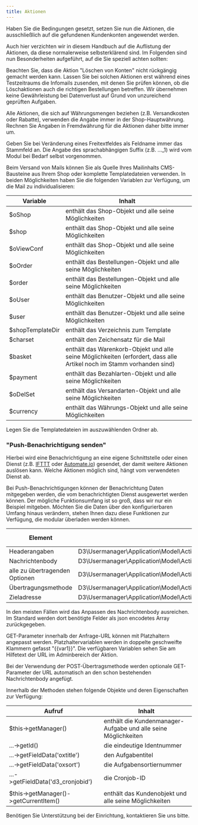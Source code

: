 ```yaml
---
title: Aktionen
---
```


Haben Sie die Bedingungen gesetzt, setzen Sie nun die Aktionen, die ausschließlich auf die gefundenen Kundenkonten angewendet werden.

Auch hier verzichten wir in diesem Handbuch auf die Auflistung der Aktionen, da diese normalerweise selbsterklärend sind. Im Folgenden sind nun Besonderheiten aufgeführt, auf die Sie speziell achten sollten:

Beachten Sie, dass die Aktion "Löschen von Konten" nicht rückgängig gemacht werden kann. Lassen Sie bei solchen Aktionen erst während eines Testzeitraums die Infomails zusenden, mit denen Sie prüfen können, ob die Löschaktionen auch die richtigen Bestellungen betreffen. Wir übernehmen keine Gewährleistung bei Datenverlust auf Grund von unzureichend geprüften Aufgaben.

Alle Aktionen, die sich auf Währungsmengen beziehen (z.B. Versandkosten oder Rabatte), verwenden die Angabe immer in der Shop-Hauptwährung. Rechnen Sie Angaben in Fremdwährung für die Aktionen daher bitte immer um.

Geben Sie bei Veränderung eines Freitextfeldes als Feldname immer das Stammfeld an. Die Angabe des sprachabhängigen Suffix (z.B. ..._1) wird vom Modul bei Bedarf selbst
vorgenommen.

Beim Versand von Mails können Sie als Quelle Ihres Mailinhalts CMS-Bausteine aus Ihrem Shop oder komplette Templatedateien verwenden. In beiden Möglichkeiten haben Sie die folgenden Variablen zur Verfügung, um die Mail zu individualisieren:

| Variable			| Inhalt  																												|
|-------------------|-----------------------------------------------------------------------------------------------------------------------|
| $oShop  			| enthält das Shop-Objekt und alle seine Möglichkeiten  																|
| $shop  			| enthält das Shop-Objekt und alle seine Möglichkeiten  																|
| $oViewConf		| enthält das Shop-Objekt und alle seine Möglichkeiten  																|
| $oOrder			| enthält das Bestellungen-Objekt und alle seine Möglichkeiten  														|
| $order			| enthält das Bestellungen-Objekt und alle seine Möglichkeiten  														|
| $oUser			| enthält das Benutzer-Objekt und alle seine Möglichkeiten  															|
| $user				| enthält das Benutzer-Objekt und alle seine Möglichkeiten  															|
| $shopTemplateDir 	| enthält das Verzeichnis zum Template  																				|
| $charset			| enthält den Zeichensatz für die Mail  																				|
| $basket			| enthält das Warenkorb-Objekt und alle seine Möglichkeiten (erfordert, dass alle Artikel noch im Stamm vorhanden sind)	|
| $payment			| enthält das Bezahlarten-Objekt und alle seine Möglichkeiten 															|
| $oDelSet			| enthält das Versandarten-Objekt und alle seine Möglichkeiten															|
| $currency			| enthält das Währungs-Objekt und alle seine Möglichkeiten																|

Legen Sie die Templatedateien im auszuwählenden Ordner ab.

### "Push-Benachrichtigung senden"
Hierbei wird eine Benachrichtigung an eine eigene Schnittstelle oder einen Dienst (z.B. [IFTTT](https://ifttt.com/) oder [Automate.io](https://automate.io/)) gesendet, der damit weitere Aktionen auslösen kann. Welche Aktionen möglich sind, hängt vom verwendeten Dienst ab.

Bei Push-Benachrichtigungen können der Benachrichtung Daten mitgegeben werden, die vom benachrichtigten Dienst ausgewertet werden können. Der mögliche Funktionsumfang ist so groß, dass wir nur ein Beispiel mitgeben. Möchten Sie die Daten über den konfigurierbaren Umfang hinaus verändern, stehen Ihnen dazu diese Funktionen zur Verfügung, die modular überladen werden können.

| Element                        | Klasse                                                                               | Methode             | Parameter | erwarteter Rückgabetyp |
|--------------------------------|--------------------------------------------------------------------------------------|---------------------|-----------|------------------------|
| Headerangaben                  | D3\Usermanager\Application\Model\Actions\d3usermanager_action_sendpushnotification   | getHeaders          | keine     | Array                  |
| Nachrichtenbody                | D3\Usermanager\Application\Model\Actions\d3usermanager_action_sendpushnotification   | getSubmittedBody    | keine     | String                 |
| alle zu übertragenden Optionen | D3\Usermanager\Application\Model\Actions\d3usermanager_action_sendpushnotification   | getSubmittedOptions | keine     | Array                  |
| Übertragungsmethode            | D3\Usermanager\Application\Model\Actions\d3usermanager_action_sendpushnotification   | getRequestMethod    | keine     | String                 |
| Zieladresse                    | D3\Usermanager\Application\Model\Actions\d3usermanager_action_sendpushnotification   | getRequestUrl       | keine     | String                 |

In den meisten Fällen wird das Anpassen des Nachrichtenbody ausreichen. Im Standard werden dort benötigte Felder als json encodetes Array zurückgegeben.

GET-Parameter innerhalb der Anfrage-URL können mit Platzhaltern angepasst werden. Platzhaltervariablen werden in doppelte geschweifte Klammern gefasst "{{var1}}". Die verfügbaren Variablen sehen Sie am Hilfetext der URL im Adminbereich der Aktion.

Bei der Verwendung der POST-Übertragsmethode werden optionale GET-Parameter der URL automatisch an den schon bestehenden Nachrichtenbody angefügt.

Innerhalb der Methoden stehen folgende Objekte und deren Eigenschaften zur Verfügung:

| Aufruf                                                | Inhalt                                                                |
|-------------------------------------------------------|-----------------------------------------------------------------------|
| $this->getManager()                                   | enthält die Kundenmanager-Aufgabe und alle seine Möglichkeiten        |
| ...->getId()                                          | die eindeutige Identnummer                                            |
| ...->getFieldData('oxtitle')                          | den Aufgabentitel                                                     |
| ...->getFieldData('oxsort')                           | die Aufgabensortiernummer                                             |
| ...->getFieldData('d3_cronjobid')                     | die Cronjob-ID                                                        |
|                                                       |                                                                       |
| $this->getManager()->getCurrentItem()                 | enthält das Kundenobjekt und alle seine Möglichkeiten                 |

Benötigen Sie Unterstützung bei der Einrichtung, kontaktieren Sie uns bitte.
